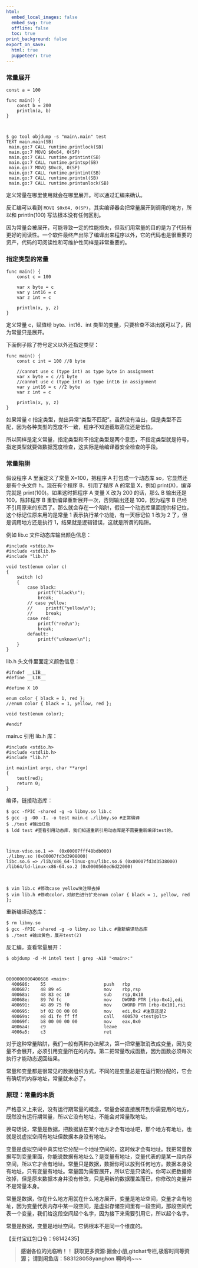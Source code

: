```yaml
---
html:
  embed_local_images: false
  embed_svg: true
  offline: false
  toc: true
print_background: false
export_on_save:
  html: true
  puppeteer: true
---
```

### 常量展开

    
    
    const a = 100
    
    func main() {
        const b = 200
        println(a, b)
    }
    
    
    
    $ go tool objdump -s "main\.main" test
    TEXT main.main(SB)
     main.go:7 CALL runtime.printlock(SB)
     main.go:7 MOVQ $0x64, 0(SP)
     main.go:7 CALL runtime.printint(SB)
     main.go:7 CALL runtime.printsp(SB)
     main.go:7 MOVQ $0xc8, 0(SP)
     main.go:7 CALL runtime.printint(SB)
     main.go:7 CALL runtime.printnl(SB)
     main.go:7 CALL runtime.printunlock(SB)
    

定义常量在哪里使用就会在哪里展开。可以通过汇编来确认。

反汇编可以看到 `MOVQ $0x64, 0(SP)`，其实编译器会把常量展开到调用的地方，所以和 println(100) 写法根本没有任何区别。

因为常量会被展开，可能导致一定的性能损失，但我们用常量的目的是为了代码有更好的阅读性。一个软件最终产出除了编译出来程序以外，它的代码也是很重要的资产，代码的可阅读性和可维护性同样是非常重要的。

### 指定类型的常量

    
    
    func main() {
        const c = 100
    
        var x byte = c
        var y int16 = c
        var z int = c
    
        println(x, y, z)
    }
    

定义常量 c，赋值给 byte、int16、int 类型的变量，只要检查不溢出就可以了，因为常量只是展开。

下面例子除了符号定义以外还指定类型：

    
    
    func main() {
        const c int = 100 //8 byte
    
        //cannot use c (type int) as type byte in assignment
        var x byte = c //1 byte
        //cannot use c (type int) as type int16 in assignment
        var y int16 = c //2 byte
        var z int = c
    
        println(x, y, z)
    }
    

如果常量 c 指定类型，抛出异常“类型不匹配”。虽然没有溢出，但是类型不匹配，因为各种类型的宽度不一致，程序不知道截取高位还是低位。

所以同样是定义常量，指定类型和不指定类型是两个意思，不指定类型就是符号，指定类型就要做数据宽度检查，这实际是给编译器安全检查的手段。

### 常量陷阱

假设程序 A 里面定义了常量 X=100，把程序 A 打包成一个动态库 so，它显然还是有个头文件 h。现在有个程序 B，引用了程序 A 的常量 X，例如
print(X)，编译完就是 print(100)。如果这时把程序 A 变量 X 改为 200 的话，那么 B 输出还是 100，除非程序 B
重新编译重新展开一次，否则输出还是 100，因为程序 B
已经不引用原来的东西了。那么就会存在一个陷阱，假设一个动态库里面提供标记位，这个标记位原来用的是常量 1 表示执行某个功能，有一天标记位 1 改为 2
了，但是调用地方还是执行 1，结果就是逻辑错误，这就是所谓的陷阱。

例如 lib.c 文件动态库输出颜色信息：

    
    
    #include <stdio.h>
    #include <stdlib.h>
    #include "lib.h"
    
    void test(enum color c)
    {
        switch (c)
        {
            case black:
                printf("black\n");
                break;
            // case yellow:
            //     printf("yellow\n");
            //     break;
            case red:
                printf("red\n");
                break;
            default:
                printf("unknown\n");
        }
    }
    

lib.h 头文件里面定义颜色信息：

    
    
    #ifndef __LIB__
    #define __LIB__
    
    #define X 10
    
    enum color { black = 1, red };
    //enum color { black = 1, yellow, red };
    
    void test(enum color);
    
    #endif
    

main.c 引用 lib.h 库：

    
    
    #include <stdio.h>
    #include <stdlib.h>
    #include "lib.h"
    
    int main(int argc, char **argv)
    {
        test(red);
        return 0;
    }
    

编译，链接动态库：

    
    
    $ gcc -fPIC -shared -g -o libmy.so lib.c
    $ gcc -g -O0 -I. -o test main.c ./libmy.so #正常编译
    $ ./test #输出红色
    $ ldd test #查看引用动态库，我们知道重新引用动态库是不需要重新编译test的。
    
    
    
    linux-vdso.so.1 =>  (0x00007fff48bdb000)
    ./libmy.so (0x00007fd3d3908000)
    libc.so.6 => /lib/x86_64-linux-gnu/libc.so.6 (0x00007fd3d3538000)
    /lib64/ld-linux-x86-64.so.2 (0x0000560ed6d22000)
    
    
    
    $ vim lib.c #修改case yellow块注释去掉
    $ vim lib.h #修改color，对颜色进行扩充enum color { black = 1, yellow, red };
    

重新编译动态库：

    
    
    $ rm libmy.so
    $ gcc -fPIC -shared -g -o libmy.so lib.c #重新编译动态库
    $ ./test #输出黄色，展开test(2)
    

反汇编，查看常量展开：

    
    
    $ objdump -d -M intel test | grep -A10 "<main>:"
    
    
    
    0000000000400686 <main>:
      400686:    55                      push   rbp
      400687:    48 89 e5                mov    rbp,rsp
      40068a:    48 83 ec 10             sub    rsp,0x10
      40068e:    89 7d fc                mov    DWORD PTR [rbp-0x4],edi
      400691:    48 89 75 f0             mov    QWORD PTR [rbp-0x10],rsi
      400695:    bf 02 00 00 00          mov    edi,0x2 #注意还是2
      40069a:    e8 d1 fe ff ff          call   400570 <test@plt>
      40069f:    b8 00 00 00 00          mov    eax,0x0
      4006a4:    c9                      leave
      4006a5:    c3                      ret
    

对于这种常量陷阱，我们一般有两种办法解决，第一把常量取消改成变量，因为变量不会展开，必须引用变量所在的内存。第二把常量改成函数，因为函数必须每次执行才能动态返回结果。

常量和变量都是很常见的数据组织方式，不同的是变量总是在运行期分配的，它会有确切的内存地址，常量就未必了。

### 原理：常量的本质

严格意义上来说，没有运行期常量的概念，常量会被直接展开到你需要用的地方，既然没有运行期常量，所以它没有地址，不能会对常量取地址。

换句话说，常量是数据，把数据放在某个地方才会有地址吧，那个地方有地址，也就是说虚拟空间有地址但数据本身没有地址。

变量是虚拟空间中真实给它分配一个地址空间的，这时候才会有地址。我把常量数据写到变量里面，你能说数据有地址么？是变量有地址，变量代表的是某一段内存空间，所以它才会有地址。常量只是数据，数据你可以放到任何地方。数据本身没有地址，只有变量有地址。常量因为需要展开，所以它是只读的。你可以把数据修改掉，但是原来数据本身并没有修改，只是用新的数据覆盖而已，你修改的变量并不是常量本身。

常量是数据，你在什么地方用就在什么地方展开，变量是地址空间，变量才会有地址，因为变量代表内存中某一段空间，是虚拟存储空间里有一段空间，那段空间代表一个变量，我们给这段空间起个名字，因为接下来需要引用它，所以起个名字。

常量是数据，变量是地址空间。它俩根本不是同一个维度的。

【支付宝红包口令：98142435】

> **感谢各位的光临哟！！**
> **获取更多资源:掘金小册,gitchat专栏,极客时间等资源；**
> **请到闲鱼店：583128058yanghon**
> **啊呜呜~~~**